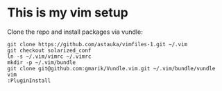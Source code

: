 This is my vim setup
====================

Clone the repo and install packages via vundle:

    git clone https://github.com/astauka/vimfiles-1.git ~/.vim
    git checkout solarized_conf
    ln -s ~/.vim/vimrc ~/.vimrc
    mkdir -p ~/.vim/bundle
    git clone git@github.com:gmarik/Vundle.vim.git ~/.vim/bundle/vundle
    vim
    :PluginInstall

